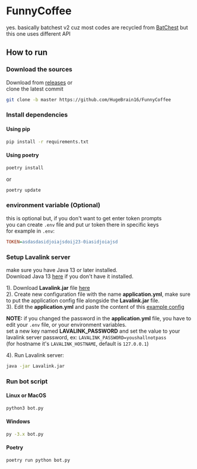 # FunnyCoffee

yes.
basically batchest v2 cuz most codes are recycled from [BatChest](https://github.com/HugeBrain16/BatChest) but this one uses different API

## How to run

### Download the sources

Download from [releases](https://github.com/HugeBrain16/FunnyCoffee/releases) or  
clone the latest commit

```sh
git clone -b master https://github.com/HugeBrain16/FunnyCoffee
```

### Install dependencies

#### Using pip

```sh
pip install -r requirements.txt
```

#### Using poetry

```sh
poetry install
```

or

```sh
poetry update
```

### environment variable (Optional)

this is optional but, if you don't want to get enter token prompts  
you can create `.env` file and put ur token there in specific keys  
for example in `.env`:

```ini
TOKEN=asdasdasidjoiajsdoij23-0iasidjoiajsd
```

### Setup Lavalink server

make sure you have Java 13 or later installed.  
Download Java 13 [here](https://adoptopenjdk.net/releases.html?variant=openjdk13&jvmVariant=hotspot) if you don't have it installed.  

1). Download **Lavalink.jar** file [here](https://github.com/freyacodes/Lavalink/releases/latest)  
2). Create new configuration file with the name **application.yml**, make sure to put the application config file alongside the **Lavalink.jar** file.  
3). Edit the **application.yml** and paste the content of this [example config](https://github.com/freyacodes/Lavalink/blob/master/LavalinkServer/application.yml.example)  

**NOTE:** if you changed the password in the **application.yml** file, you have to edit your `.env` file, or your environment variables.  
set a new key named **LAVALINK_PASSWORD** and set the value to your lavalink server password, ex: `LAVALINK_PASSWORD=youshallnotpass`  
(for hostname it's `LAVALINK_HOSTNAME`, default is `127.0.0.1`)

4). Run Lavalink server:

```sh
java -jar Lavalink.jar
```

### Run bot script

#### Linux or MacOS

```sh
python3 bot.py
```

#### Windows

```sh
py -3.x bot.py
```

#### Poetry

```sh
poetry run python bot.py
```
